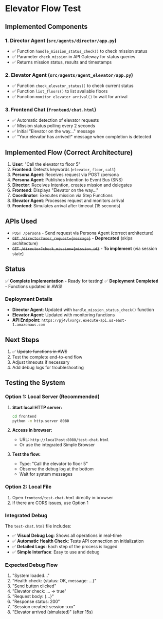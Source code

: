# Elevator Flow Test

## Implemented Components

### 1. Director Agent (`src/agents/director/app.py`)
- ✅ Function `handle_mission_status_check()` to check mission status
- ✅ Parameter `check_mission` in API Gateway for status queries
- ✅ Returns mission status, results and timestamps

### 2. Elevator Agent (`src/agents/agent_elevator/app.py`)
- ✅ Function `check_elevator_status()` to check current status
- ✅ Function `list_floors()` to list available floors
- ✅ Function `monitor_elevator_arrival()` to wait for arrival

### 3. Frontend Chat (`frontend/chat.html`)
- ✅ Automatic detection of elevator requests
- ✅ Mission status polling every 2 seconds
- ✅ Initial "Elevator on the way..." message
- ✅ "Your elevator has arrived!" message when completion is detected

## Implemented Flow (Correct Architecture)

1. **User**: "Call the elevator to floor 5"
2. **Frontend**: Detects keywords (`elevator`, `floor`, `call`)
3. **Persona Agent**: Receives request via POST /persona
4. **Persona Agent**: Publishes Intention to Event Bus (SNS)
5. **Director**: Receives Intention, creates mission and delegates
6. **Frontend**: Displays "Elevator on the way..."
7. **Coordinator**: Executes mission via Step Functions
8. **Elevator Agent**: Processes request and monitors arrival
9. **Frontend**: Simulates arrival after timeout (15 seconds)

## APIs Used

- `POST /persona` - Send request via Persona Agent (correct architecture)
- ~~`GET /director?user_request={message}`~~ - **Deprecated** (skips architecture)
- ~~`GET /director?check_mission={mission_id}`~~ - **To implement** (via session state)

## Status

✅ **Complete Implementation** - Ready for testing!
✅ **Deployment Completed** - Functions updated in AWS!

### Deployment Details
- **Director Agent**: Updated with `handle_mission_status_check()` function
- **Elevator Agent**: Updated with monitoring functions
- **API Endpoint**: `https://pj4vlvxrg7.execute-api.us-east-1.amazonaws.com`

## Next Steps

1. ✅ ~~Update functions in AWS~~
2. Test the complete end-to-end flow
3. Adjust timeouts if necessary  
4. Add debug logs for troubleshooting

## Testing the System

### Option 1: Local Server (Recommended)

1. **Start local HTTP server:**
   ```bash
   cd frontend
   python -m http.server 8080
   ```

2. **Access in browser:**
   - URL: `http://localhost:8080/test-chat.html`
   - Or use the integrated Simple Browser

3. **Test the flow:**
   - Type: "Call the elevator to floor 5"
   - Observe the debug log at the bottom
   - Wait for system messages

### Option 2: Local File

1. Open `frontend/test-chat.html` directly in browser
2. If there are CORS issues, use Option 1

### Integrated Debug

The `test-chat.html` file includes:

- ✅ **Visual Debug Log**: Shows all operations in real-time
- ✅ **Automatic Health Check**: Tests API connection on initialization  
- ✅ **Detailed Logs**: Each step of the process is logged
- ✅ **Simple Interface**: Easy to use and debug

### Expected Debug Flow

1. "System loaded..."
2. "Health check: {status: OK, message: ...}"
3. "Send button clicked"
4. "Elevator check: ... -> true"
5. "Request body: {...}"
6. "Response status: 200"
7. "Session created: session-xxx"
8. "Elevator arrived (simulated)" (after 15s)
